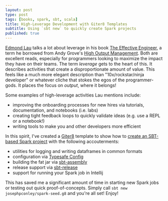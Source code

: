 ```yaml
---
layout: post
type: post
tags: [books, spark, sbt, scala]
title: High-Leverage Development with Giter8 Templates
subtitle: Using `sbt new` to quickly create Spark projects 
published: true
---
```


[Edmond Lau](https://twitter.com/edmondlau) talks a lot about leverage in his book 
[The Effective Engineer](https://www.goodreads.com/book/show/25238425-the-effective-engineer?from_search=true), 
a term he borrowed from Andy Grove's [High Output Management](https://www.goodreads.com/book/show/324750.High_Output_Management?ac=1&from_search=true).
Both are excellent reads, especially for programmers looking to maximize the impact they have on their teams.
The term _leverage_ gets to the heart of this. It describes activities that create a disproportionate amount of value.
This feels like a much more elegant description than "10x/rockstar/ninja developer" or whatever cliche that stokes
the egos of the programmer-gods.  It places the focus on *output*, where it belongs!

Some examples of high-leverage activities Lau mentions include:

- improving the onboarding processes for new hires via tutorials, documentation, and notebooks (i.e. labs)
- creating tight feedback loops to quickly validate ideas (e.g. use a REPL or a notebook!) 
- writing tools to make you and other developers more efficient

In this spirit, I've created a [Giter8](http://www.foundweekends.org/giter8/) template to show how to 
[create an SBT-based Spark project](https://github.com/josephpconley/spark-seed.g8) with the following accouterments:

- utilities for logging and writing dataframes in common formats
- configuration via [Typesafe Config](https://github.com/typesafehub/config)
- building the fat jar via [sbt-assembly](https://github.com/sbt/sbt-assembly)
- release support via [sbt-release](https://github.com/sbt/sbt-release)
- support for running your Spark job in Intellij

This has saved me a significant amount of time in starting new Spark jobs or testing out quick proof-of-concepts.
Simply call `sbt new josephpconley/spark-seed.g8` and you're all set!  Enjoy!  